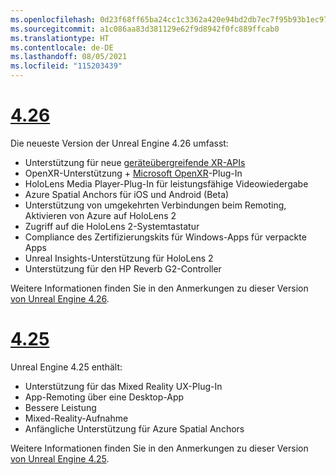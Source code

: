 ```yaml
---
ms.openlocfilehash: 0d23f68ff65ba24cc1c3362a420e94bd2db7ec7f95b93b1ec9714b5bbe9e8a11
ms.sourcegitcommit: a1c086aa83d381129e62f9d8942f0fc889ffcab0
ms.translationtype: HT
ms.contentlocale: de-DE
ms.lasthandoff: 08/05/2021
ms.locfileid: "115203439"
---
```

# <a name="426"></a>[4.26](#tab/ue426)

Die neueste Version der Unreal Engine 4.26 umfasst:
* Unterstützung für neue [geräteübergreifende XR-APIs](../unreal-porting.md)
* OpenXR-Unterstützung + [Microsoft OpenXR](https://github.com/microsoft/Microsoft-OpenXR-Unreal)-Plug-In 
* HoloLens Media Player-Plug-In für leistungsfähige Videowiedergabe
* Azure Spatial Anchors für iOS und Android (Beta)
* Unterstützung von umgekehrten Verbindungen beim Remoting, Aktivieren von Azure auf HoloLens 2
* Zugriff auf die HoloLens 2-Systemtastatur
* Compliance des Zertifizierungskits für Windows-Apps für verpackte Apps
* Unreal Insights-Unterstützung für HoloLens 2
* Unterstützung für den HP Reverb G2-Controller

Weitere Informationen finden Sie in den Anmerkungen zu dieser Version <a href="https://docs.unrealengine.com/Support/Builds/ReleaseNotes/4_26/index.html" target="_blank" title="Anmerkungen zu dieser Version von Unreal Engine 4.26"> von Unreal Engine 4.26</a>. 


# <a name="425"></a>[4.25](#tab/ue425)

Unreal Engine 4.25 enthält:
* Unterstützung für das Mixed Reality UX-Plug-In
* App-Remoting über eine Desktop-App
* Bessere Leistung
* Mixed-Reality-Aufnahme
* Anfängliche Unterstützung für Azure Spatial Anchors

Weitere Informationen finden Sie in den Anmerkungen zu dieser Version <a href="https://docs.unrealengine.com/Support/Builds/ReleaseNotes/4_25/index.html" target="_blank" title="Anmerkungen zu dieser Version von Unreal Engine 4.25"> von Unreal Engine 4.25</a>.
